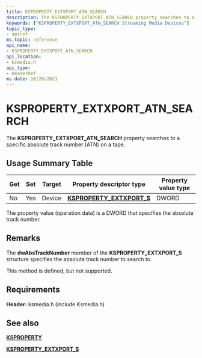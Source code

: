```yaml
---
title: KSPROPERTY_EXTXPORT_ATN_SEARCH
description: The KSPROPERTY_EXTXPORT_ATN_SEARCH property searches to a specific absolute track number (ATN) on a tape.
keywords: ["KSPROPERTY_EXTXPORT_ATN_SEARCH Streaming Media Devices"]
topic_type:
- apiref
ms.topic: reference
api_name:
- KSPROPERTY_EXTXPORT_ATN_SEARCH
api_location:
- ksmedia.h
api_type:
- HeaderDef
ms.date: 10/20/2021
---
```


# KSPROPERTY_EXTXPORT_ATN_SEARCH

The **KSPROPERTY_EXTXPORT_ATN_SEARCH** property searches to a specific absolute track number (ATN) on a tape.

## Usage Summary Table

| Get | Set | Target | Property descriptor type      | Property value type |
|-----|-----|--------|-------------------------------|---------------------|
| No  | Yes | Device | [**KSPROPERTY_EXTXPORT_S**](/windows-hardware/drivers/ddi/ksmedia/ns-ksmedia-ksproperty_extxport_s) | DWORD               |

The property value (operation data) is a DWORD that specifies the absolute track number.

## Remarks

The **dwAbsTrackNumber** member of the **KSPROPERTY_EXTXPORT_S** structure specifies the absolute track number to search to.

This method is defined, but not supported.

## Requirements

**Header:** ksmedia.h (include Ksmedia.h)

## See also

[**KSPROPERTY**](ksproperty-structure.md)

[**KSPROPERTY_EXTXPORT_S**](/windows-hardware/drivers/ddi/ksmedia/ns-ksmedia-ksproperty_extxport_s)
